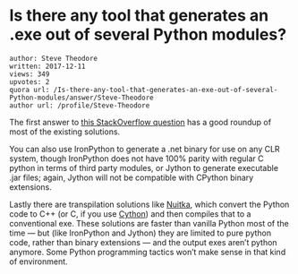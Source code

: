 # Is there any tool that generates an .exe out of several Python modules?

	author: Steve Theodore
	written: 2017-12-11
	views: 349
	upvotes: 2
	quora url: /Is-there-any-tool-that-generates-an-exe-out-of-several-Python-modules/answer/Steve-Theodore
	author url: /profile/Steve-Theodore


The first answer to [this StackOverflow question](https://stackoverflow.com/questions/14165398/a-good-python-to-exe-compiler) has a good roundup of most of the existing solutions.

You can also use IronPython to generate a .net binary for use on any CLR system, though IronPython does not have 100% parity with regular C python in terms of third party modules, or Jython to generate executable .jar files; again, Jython will not be compatible with CPython binary extensions.

Lastly there are transpilation solutions like [Nuitka](http://nuitka.net/pages/overview.html), which convert the Python code to C++ (or C, if you use [Cython](http://masnun.rocks/2016/10/01/creating-an-executable-file-using-cython/)) and then compiles that to a conventional exe. These solutions are faster than vanilla Python most of the time — but (like IronPython and Jython) they are limited to pure python code, rather than binary extensions — and the output exes aren’t python anymore. Some Python programming tactics won’t make sense in that kind of environment.

